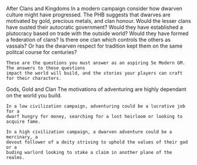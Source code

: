 After Clans and Kingdoms
    In a modern campaign consider how dwarven culture might have progressed.
    The PHB suggests that dwarves are motivated by gold, precious metals, and clan honour.
    Would the lesser clans have ousted their autocratic government?
    Would they have established a plutocracy based on trade with the outside world?
    Would they have formed a federation of clans? Is there one clan which controls the others as vassals?
    Or has the dwarven respect for tradition kept them on the same politcal course for centuries?

    These are the questions you must answer as an aspiring 5e Modern GM. The answers to these questions
    impact the world will build, and the stories your players can craft for their characters.

Gods, Gold and Clan
    The motivations of adventuring are highly dependant on the world you build.

    In a low civilization campaign, adventuring could be a lucrative job for a 
    dwarf hungry for money, searching for a lost heirloom or looking to acquire fame.

    In a high civilization campaign, a dwarven adventure could be a mercinary, a
    devout follower of a deity striving to uphold the values of their god or a
    buding warlord looking to stake a claim in another plane of the realms.


